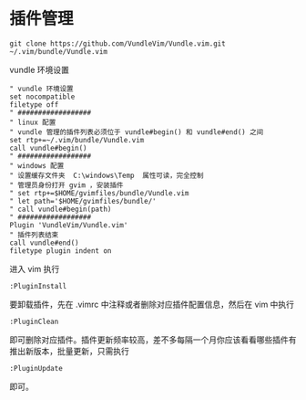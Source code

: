 # 插件管理

    git clone https://github.com/VundleVim/Vundle.vim.git ~/.vim/bundle/Vundle.vim

vundle 环境设置

    " vundle 环境设置
    set nocompatible 
    filetype off
    " ##################
    " linux 配置
    " vundle 管理的插件列表必须位于 vundle#begin() 和 vundle#end() 之间
    set rtp+=~/.vim/bundle/Vundle.vim
    call vundle#begin()
    " ##################
    " windows 配置
    " 设置缓存文件夹  C:\windows\Temp  属性可读，完全控制
    " 管理员身份打开 gvim ，安装插件
    " set rtp+=$HOME/gvimfiles/bundle/Vundle.vim
    " let path='$HOME/gvimfiles/bundle/'
    " call vundle#begin(path)
    " ##################
    Plugin 'VundleVim/Vundle.vim'
    " 插件列表结束
    call vundle#end()
    filetype plugin indent on



进入 vim 执行

    :PluginInstall



要卸载插件，先在 .vimrc 中注释或者删除对应插件配置信息，然后在 vim 中执行

    :PluginClean
    

即可删除对应插件。插件更新频率较高，差不多每隔一个月你应该看看哪些插件有推出新版本，批量更新，只需执行

    :PluginUpdate
    

即可。

